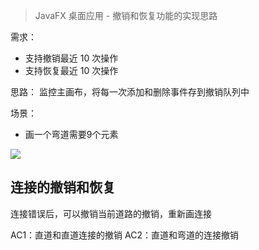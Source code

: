 > JavaFX 桌面应用 - 撤销和恢复功能的实现思路


需求：
- 支持撤销最近 10 次操作
- 支持恢复最近 10 次操作

思路：
监控主画布，将每一次添加和删除事件存到撤销队列中


场景：
- 画一个弯道需要9个元素

![](https://cdn.jsdelivr.net/gh/easterfan/picgo/blingbling/2020/20201009173200.png)


## 连接的撤销和恢复
连接错误后，可以撤销当前道路的撤销，重新画连接

AC1：直道和直道连接的撤销
AC2：直道和弯道的连接撤销
